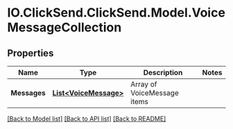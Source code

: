 # IO.ClickSend.ClickSend.Model.VoiceMessageCollection
## Properties

Name | Type | Description | Notes
------------ | ------------- | ------------- | -------------
**Messages** | [**List&lt;VoiceMessage&gt;**](VoiceMessage.md) | Array of VoiceMessage items | 

[[Back to Model list]](../README.md#documentation-for-models) [[Back to API list]](../README.md#documentation-for-api-endpoints) [[Back to README]](../README.md)

